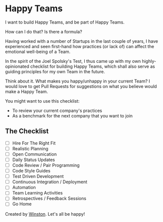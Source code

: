 # Happy Teams

I want to build Happy Teams, and be part of Happy Teams.

How can I do that? Is there a formula?

Having worked with a number of Startups in the last couple of years,
I have experienced and seen first-hand how practices (or lack of) can affect the emotional well-being of a Team.

In the spirit of the Joel Spolsky's Test,
I thus came up with my own highly-opinionated checklist for building Happy Teams,
which shall also serve as guiding principles for my own Team in the future.

Think about it. What makes you happy/unhappy in your current Team?
I would love to get Pull Requests for suggestions on what you believe would make a Happy Team.

You might want to use this checklist:

- To review your current company's practices
- As a benchmark for the next company that you want to join

## The Checklist

- [ ] Hire For The Right Fit
- [ ] Realistic Planning
- [ ] Open Communication
- [ ] Daily Status Updates
- [ ] Code Review / Pair Programming
- [ ] Code Style Guides
- [ ] Test Driven Development
- [ ] Continuous Integration / Deployment
- [ ] Automation
- [ ] Team Learning Activities
- [ ] Retrospectives / Feedback Sessions
- [ ] Go Home

Created by [Winston](https://twitter.com/winstonyw). Let's all be happy!
